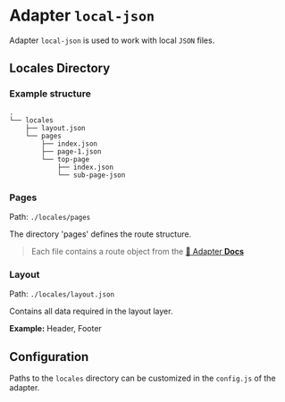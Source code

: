 # Adapter `local-json`

Adapter `local-json` is used to work with local `JSON` files.

## Locales Directory

### Example structure

```
.
└── locales
    ├── layout.json
    └── pages
        ├── index.json
        ├── page-1.json
        └── top-page
            ├── index.json
            └── sub-page-json
```

### Pages

Path: `./locales/pages`

The directory 'pages' defines the route structure.  
> Each file contains a route object from the [📖 Adapter **Docs**](../../../README-ADAPTER.md)  

### Layout

Path: `./locales/layout.json`

Contains all data required in the layout layer.  

**Example:** Header, Footer

## Configuration

Paths to the `locales` directory can be customized in the `config.js` of the adapter.

